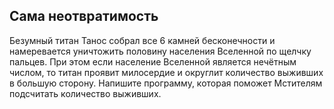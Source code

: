 ## Сама неотвратимость

Безумный титан Танос собрал все 6 камней бесконечности и намеревается уничтожить половину населения Вселенной по щелчку пальцев.
При этом если население Вселенной является нечётным числом, то титан проявит милосердие и округлит количество выживших в большую сторону.
Напишите программу, которая поможет Мстителям подсчитать количество выживших.